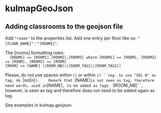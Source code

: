kulmapGeoJson
=============

Adding classrooms to the geojson file
-------------------------------------

Add ```"rooms"``` to the properties list. Add one entry per floor like so: ```"[FLOOR_NAME]"``` : ```"[ROOMS]"```.

The [rooms] formatting rules:   
    ```  
    [ROOMS] == [ROOM1],[ROOM2],[ROOM3] where [ROOM1] == [ROOM], [ROOM2] == [ROOM], [ROOM3] == [ROOM]
    ```    
    ```
    [ROOM] == [NAME] ([ROOM_NB])|[ROOM_TAG1]|[ROOM_TAG2]|
    ```

Please, do not use spaces within ```||``` or within ```()`` (eg. to use "SOL N" as tag, do ```|sol|n|```).   
Remark that ```[NAME]``` is not seen as tag, therefore need words, used in ```[NAME]```, to be added as tags. ```[ROOM_NB]```, however, is seen as tag and therefore does not need to be added again as tag.

See examples in kulmap.geojson.
